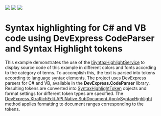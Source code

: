 <!-- default badges list -->
![](https://img.shields.io/endpoint?url=https://codecentral.devexpress.com/api/v1/VersionRange/141567505/18.2.2%2B)
[![](https://img.shields.io/badge/Open_in_DevExpress_Support_Center-FF7200?style=flat-square&logo=DevExpress&logoColor=white)](https://supportcenter.devexpress.com/ticket/details/T830557)
[![](https://img.shields.io/badge/📖_How_to_use_DevExpress_Examples-e9f6fc?style=flat-square)](https://docs.devexpress.com/GeneralInformation/403183)
<!-- default badges end -->
# Syntax highlighting for C# and VB code using DevExpress CodeParser and Syntax Highlight tokens


<p>This example demonstrates the use of the <a href="https://documentation.devexpress.com/CoreLibraries/DevExpress.XtraRichEdit.Services.ISyntaxHighlightService.class">ISyntaxHighlightService</a> to display source code of this example in different colors and fonts according to the category of terms. To accomplish this, the text is parsed into tokens according to language syntax elements. The project uses DevExpress parsers for C# and VB, available in the  <strong>DevExpress.CodeParser</strong> library. Resulting tokens are converted into <a href="https://documentation.devexpress.com/CoreLibraries/DevExpress.XtraRichEdit.API.Native.SyntaxHighlightToken.class">SyntaxHighlightToken</a> objects and format settings for different token types are specified. The <a href="https://documentation.devexpress.com/CoreLibraries/DevExpress.XtraRichEdit.API.Native.SubDocument.ApplySyntaxHighlight.method">DevExpress.XtraRichEdit.API.Native.SubDocument.ApplySyntaxHighlight</a> method applies formatting to document ranges corresponding to the tokens.</p><p>
<br/>
